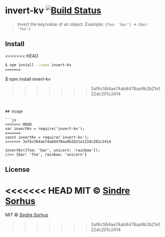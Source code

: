 # invert-kv [![Build Status](https://travis-ci.org/sindresorhus/invert-kv.svg?branch=master)](https://travis-ci.org/sindresorhus/invert-kv)

> Invert the key/value of an object. Example: `{foo: 'bar'}` → `{bar: 'foo'}`


## Install

<<<<<<< HEAD
```sh
$ npm install --save invert-kv
=======
```
$ npm install invert-kv
>>>>>>> 3af6c584ae74ab8478aa9b2b21e122dc201c2414
```


## Usage

```js
<<<<<<< HEAD
var invertKv = require('invert-kv');
=======
const invertKv = require('invert-kv');
>>>>>>> 3af6c584ae74ab8478aa9b2b21e122dc201c2414

invertKv({foo: 'bar', unicorn: 'rainbow'});
//=> {bar: 'foo', rainbow: 'unicorn'}
```


## License

<<<<<<< HEAD
MIT © [Sindre Sorhus](http://sindresorhus.com)
=======
MIT © [Sindre Sorhus](https://sindresorhus.com)
>>>>>>> 3af6c584ae74ab8478aa9b2b21e122dc201c2414
